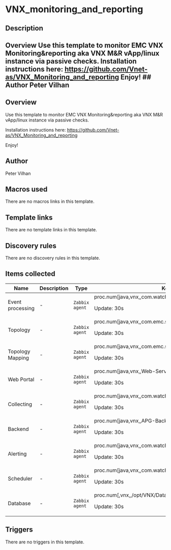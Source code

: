 # VNX_monitoring_and_reporting

## Description

## Overview Use this template to monitor EMC VNX Monitoring&reporting aka VNX M&R vApp/linux instance via passive checks. Installation instructions here: <https://github.com/Vnet-as/VNX_Monitoring_and_reporting> Enjoy! ## Author Peter Vilhan 

## Overview

Use this template to monitor EMC VNX Monitoring&reporting aka VNX M&R vApp/linux instance via passive checks.


 


Installation instructions here: <https://github.com/Vnet-as/VNX_Monitoring_and_reporting>


 


Enjoy!



## Author

Peter Vilhan

## Macros used

There are no macros links in this template.

## Template links

There are no template links in this template.

## Discovery rules

There are no discovery rules in this template.

## Items collected

|Name|Description|Type|Key and additional info|
|----|-----------|----|----|
|Event processing|<p>-</p>|`Zabbix agent`|proc.num[java,vnx,,com.watch4net.events.processing.manager.Bootstrap]<p>Update: 30s</p>|
|Topology|<p>-</p>|`Zabbix agent`|proc.num[java,vnx,,com.emc.srm.topology.TopoServiceApp]<p>Update: 30s</p>|
|Topology Mapping|<p>-</p>|`Zabbix agent`|proc.num[java,vnx,,com.emc.srm.topology.processor.TopoMappingServiceApp]<p>Update: 30s</p>|
|Web Portal|<p>-</p>|`Zabbix agent`|proc.num[java,vnx,,Web-Servers]<p>Update: 30s</p>|
|Collecting|<p>-</p>|`Zabbix agent`|proc.num[java,vnx,,com.watch4net.apg.v2.collector.Bootstrap]<p>Update: 30s</p>|
|Backend|<p>-</p>|`Zabbix agent`|proc.num[java,vnx,,APG-Backend]<p>Update: 30s</p>|
|Alerting|<p>-</p>|`Zabbix agent`|proc.num[java,vnx,,com.watch4net.alerting.engine.AlertingEngine]<p>Update: 30s</p>|
|Scheduler|<p>-</p>|`Zabbix agent`|proc.num[java,vnx,,com.watch4net.apg.scheduler.Bootstrap]<p>Update: 30s</p>|
|Database|<p>-</p>|`Zabbix agent`|proc.num[,vnx,,/opt/VNX/Databases/MySQL/Default/bin/mysqld]<p>Update: 30s</p>|
## Triggers

There are no triggers in this template.

